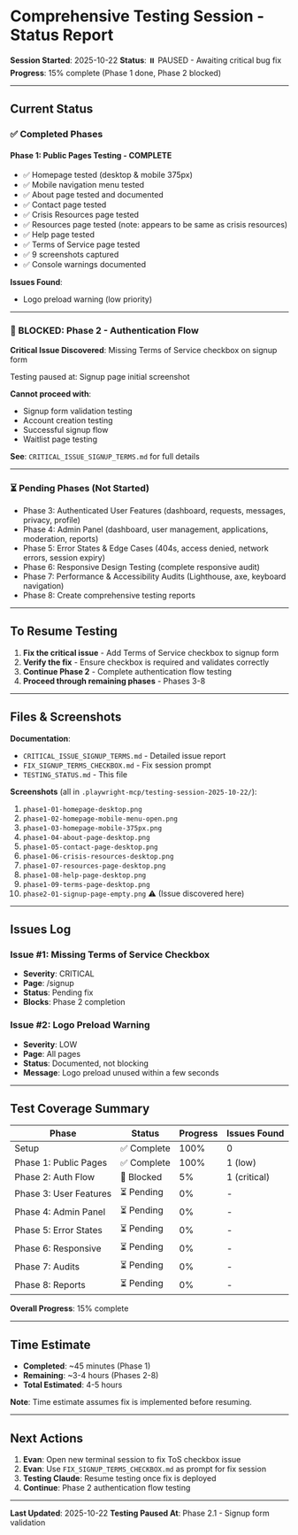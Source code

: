 # Comprehensive Testing Session - Status Report

**Session Started**: 2025-10-22
**Status**: ⏸️ PAUSED - Awaiting critical bug fix
**Progress**: 15% complete (Phase 1 done, Phase 2 blocked)

---

## Current Status

### ✅ Completed Phases

#### Phase 1: Public Pages Testing - COMPLETE
- ✅ Homepage tested (desktop & mobile 375px)
- ✅ Mobile navigation menu tested
- ✅ About page tested and documented
- ✅ Contact page tested
- ✅ Crisis Resources page tested
- ✅ Resources page tested (note: appears to be same as crisis resources)
- ✅ Help page tested
- ✅ Terms of Service page tested
- ✅ 9 screenshots captured
- ✅ Console warnings documented

**Issues Found**:
- Logo preload warning (low priority)

---

### 🔴 BLOCKED: Phase 2 - Authentication Flow

**Critical Issue Discovered**: Missing Terms of Service checkbox on signup form

Testing paused at: Signup page initial screenshot

**Cannot proceed with**:
- Signup form validation testing
- Account creation testing
- Successful signup flow
- Waitlist page testing

**See**: `CRITICAL_ISSUE_SIGNUP_TERMS.md` for full details

---

### ⏳ Pending Phases (Not Started)

- Phase 3: Authenticated User Features (dashboard, requests, messages, privacy, profile)
- Phase 4: Admin Panel (dashboard, user management, applications, moderation, reports)
- Phase 5: Error States & Edge Cases (404s, access denied, network errors, session expiry)
- Phase 6: Responsive Design Testing (complete responsive audit)
- Phase 7: Performance & Accessibility Audits (Lighthouse, axe, keyboard navigation)
- Phase 8: Create comprehensive testing reports

---

## To Resume Testing

1. **Fix the critical issue** - Add Terms of Service checkbox to signup form
2. **Verify the fix** - Ensure checkbox is required and validates correctly
3. **Continue Phase 2** - Complete authentication flow testing
4. **Proceed through remaining phases** - Phases 3-8

---

## Files & Screenshots

**Documentation**:
- `CRITICAL_ISSUE_SIGNUP_TERMS.md` - Detailed issue report
- `FIX_SIGNUP_TERMS_CHECKBOX.md` - Fix session prompt
- `TESTING_STATUS.md` - This file

**Screenshots** (all in `.playwright-mcp/testing-session-2025-10-22/`):
1. `phase1-01-homepage-desktop.png`
2. `phase1-02-homepage-mobile-menu-open.png`
3. `phase1-03-homepage-mobile-375px.png`
4. `phase1-04-about-page-desktop.png`
5. `phase1-05-contact-page-desktop.png`
6. `phase1-06-crisis-resources-desktop.png`
7. `phase1-07-resources-page-desktop.png`
8. `phase1-08-help-page-desktop.png`
9. `phase1-09-terms-page-desktop.png`
10. `phase2-01-signup-page-empty.png` ⚠️ (Issue discovered here)

---

## Issues Log

### Issue #1: Missing Terms of Service Checkbox
- **Severity**: CRITICAL
- **Page**: /signup
- **Status**: Pending fix
- **Blocks**: Phase 2 completion

### Issue #2: Logo Preload Warning
- **Severity**: LOW
- **Page**: All pages
- **Status**: Documented, not blocking
- **Message**: Logo preload unused within a few seconds

---

## Test Coverage Summary

| Phase | Status | Progress | Issues Found |
|-------|--------|----------|--------------|
| Setup | ✅ Complete | 100% | 0 |
| Phase 1: Public Pages | ✅ Complete | 100% | 1 (low) |
| Phase 2: Auth Flow | 🔴 Blocked | 5% | 1 (critical) |
| Phase 3: User Features | ⏳ Pending | 0% | - |
| Phase 4: Admin Panel | ⏳ Pending | 0% | - |
| Phase 5: Error States | ⏳ Pending | 0% | - |
| Phase 6: Responsive | ⏳ Pending | 0% | - |
| Phase 7: Audits | ⏳ Pending | 0% | - |
| Phase 8: Reports | ⏳ Pending | 0% | - |

**Overall Progress**: 15% complete

---

## Time Estimate

- **Completed**: ~45 minutes (Phase 1)
- **Remaining**: ~3-4 hours (Phases 2-8)
- **Total Estimated**: 4-5 hours

**Note**: Time estimate assumes fix is implemented before resuming.

---

## Next Actions

1. **Evan**: Open new terminal session to fix ToS checkbox issue
2. **Evan**: Use `FIX_SIGNUP_TERMS_CHECKBOX.md` as prompt for fix session
3. **Testing Claude**: Resume testing once fix is deployed
4. **Continue**: Phase 2 authentication flow testing

---

**Last Updated**: 2025-10-22
**Testing Paused At**: Phase 2.1 - Signup form validation
